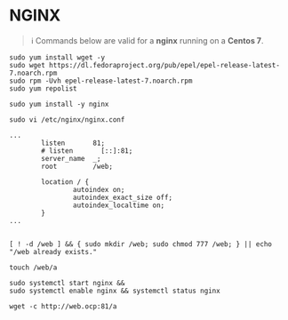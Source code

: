 # NGINX

> :information_source: Commands below are valid for a **nginx** running on a **Centos 7**.

```
sudo yum install wget -y
sudo wget https://dl.fedoraproject.org/pub/epel/epel-release-latest-7.noarch.rpm
sudo rpm -Uvh epel-release-latest-7.noarch.rpm
sudo yum repolist

sudo yum install -y nginx

sudo vi /etc/nginx/nginx.conf

...
        listen       81;
        # listen       [::]:81;
        server_name  _;
        root         /web;

        location / {
                autoindex on;
                autoindex_exact_size off;
                autoindex_localtime on;
        }
...


[ ! -d /web ] && { sudo mkdir /web; sudo chmod 777 /web; } || echo "/web already exists."

touch /web/a

sudo systemctl start nginx &&
sudo systemctl enable nginx && systemctl status nginx

wget -c http://web.ocp:81/a

```



<!--

yes y | cp -rf -v ~/.ssh/* install-config.yaml /web

INSTALLER_FILE="openshift-install-linux.tar.gz"
CLIENT_FILE="openshift-client-linux.tar.gz"

INSTALLER_FILE="openshift-install-linux.tar.gz"
wget -c https://mirror.openshift.com/pub/openshift-v4/clients/ocp/latest-4.8/openshift-install-linux.tar.gz
tar xvzf $INSTALLER_FILE
./openshift-install version

CLIENT_FILE="openshift-client-linux.tar.gz"
[ ! -z $(command -v oc) ] && { rm -f $(command -v oc); rm -f $(command -v kubectl); }
wget -c https://mirror.openshift.com/pub/openshift-v4/clients/ocp/stable/openshift-client-linux.tar.gz
tar -xvzf $CLIENT_FILE -C $(echo $PATH | awk -F":" 'NR==1 {print $1}')
[ ! -z $(command -v oc) ] && { echo "oc installed successfully"; oc version --client; } || echo "ERROR: oc not found in PATH"

yes y | cp -v *.ign /web

-->
